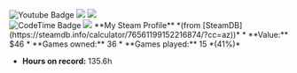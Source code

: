 <div id="badges">
  <img src="https://img.shields.io/badge/YouTube-red?style=for-the-badge&logo=youtube&logoColor=white" alt="Youtube Badge"/>
  <img src="https://img.shields.io/github/followers/me888">
  <img src="https://img.shields.io/gitea/stars/eu888/Terminal-Calculator-in-assembly-x86">
</div>
<img href="https://codetime.dev" alt="CodeTime Badge" src="https://img.shields.io/endpoint?style=social&color=222&url=https%3A%2F%2Fapi.codetime.dev%2Fshield%3Fid%3D20879%26project%3D%26in=0">
<img herf="https://img.shields.io/badge/just%20the%20message-8A2BE2" src="https://img.shields.io/badge/Made%20by%20Me88_88-8A2BE2">
**My Steam Profile** *(from [SteamDB](https://steamdb.info/calculator/76561199152216874/?cc=az))*
* **Value:** $46
* **Games owned:** 36
* **Games played:** 15 *(41%)*

* **Hours on record:** 135.6h